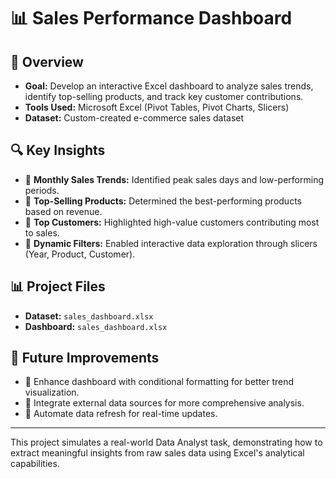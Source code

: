 # 📊 Sales Performance Dashboard

## 📌 Overview
- **Goal:** Develop an interactive Excel dashboard to analyze sales trends, identify top-selling products, and track key customer contributions.
- **Tools Used:** Microsoft Excel (Pivot Tables, Pivot Charts, Slicers)
- **Dataset:** Custom-created e-commerce sales dataset

## 🔍 Key Insights
- 🔹 **Monthly Sales Trends:** Identified peak sales days and low-performing periods.
- 🔹 **Top-Selling Products:** Determined the best-performing products based on revenue.
- 🔹 **Top Customers:** Highlighted high-value customers contributing most to sales.
- 🔹 **Dynamic Filters:** Enabled interactive data exploration through slicers (Year, Product, Customer).

## 📊 Project Files
- **Dataset:** `sales_dashboard.xlsx`
- **Dashboard:** `sales_dashboard.xlsx`

## 🚀 Future Improvements
- 🔹 Enhance dashboard with conditional formatting for better trend visualization.
- 🔹 Integrate external data sources for more comprehensive analysis.
- 🔹 Automate data refresh for real-time updates.

---
This project simulates a real-world Data Analyst task, demonstrating how to extract meaningful insights from raw sales data using Excel's analytical capabilities.

